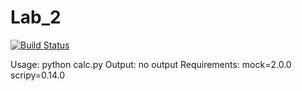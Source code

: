 # Lab_2
[![Build Status](https://travis-ci.org/IgnacyMigas/Lab_2.svg?branch=master)](https://travis-ci.org/IgnacyMigas/Lab_2)

Usage: python calc.py
Output: no output
Requirements:
  mock=2.0.0
  scripy=0.14.0
